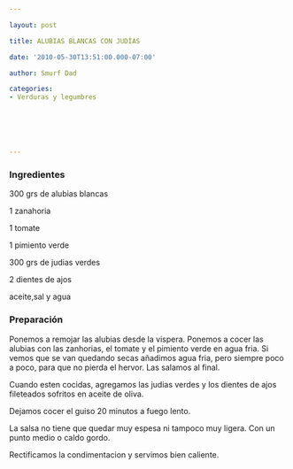 ```yaml
---

layout: post

title: ALUBIAS BLANCAS CON JUDÍAS

date: '2010-05-30T13:51:00.000-07:00'

author: Smurf Dad

categories:
- Verduras y legumbres






---
```


<h3>Ingredientes</h3>

300 grs de alubias blancas

1 zanahoria

1 tomate

1 pimiento verde

300 grs de judias verdes

2 dientes de ajos

aceite,sal y agua

<h3>Preparación</h3>

Ponemos a remojar las alubias desde la vispera. Ponemos a cocer las alubias con las zanhorias, el tomate y el pimiento verde en agua fria. Si vemos que se van quedando secas añadimos agua fria, pero siempre poco a poco, para que no pierda el hervor. Las salamos al final.

Cuando esten cocidas, agregamos las judias verdes y los dientes de ajos fileteados sofritos en aceite de oliva.

Dejamos cocer el guiso 20 minutos a fuego lento.

La salsa no tiene que quedar muy espesa ni tampoco muy ligera. Con un punto medio o caldo gordo.

Rectificamos la condimentacion y servimos bien caliente.
